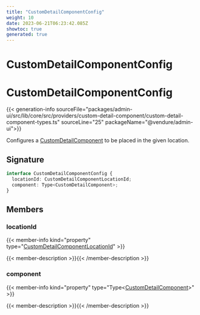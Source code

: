 ```yaml
---
title: "CustomDetailComponentConfig"
weight: 10
date: 2023-06-21T06:23:42.085Z
showtoc: true
generated: true
---
```

<!-- This file was generated from the Vendure source. Do not modify. Instead, re-run the "docs:build" script -->

# CustomDetailComponentConfig
<div class="symbol">


# CustomDetailComponentConfig

{{< generation-info sourceFile="packages/admin-ui/src/lib/core/src/providers/custom-detail-component/custom-detail-component-types.ts" sourceLine="25" packageName="@vendure/admin-ui">}}

Configures a <a href='/admin-ui-api/custom-detail-components/custom-detail-component#customdetailcomponent'>CustomDetailComponent</a> to be placed in the given location.

## Signature

```TypeScript
interface CustomDetailComponentConfig {
  locationId: CustomDetailComponentLocationId;
  component: Type<CustomDetailComponent>;
}
```
## Members

### locationId

{{< member-info kind="property" type="<a href='/admin-ui-api/custom-detail-components/custom-detail-component-location-id#customdetailcomponentlocationid'>CustomDetailComponentLocationId</a>"  >}}

{{< member-description >}}{{< /member-description >}}

### component

{{< member-info kind="property" type="Type&#60;<a href='/admin-ui-api/custom-detail-components/custom-detail-component#customdetailcomponent'>CustomDetailComponent</a>&#62;"  >}}

{{< member-description >}}{{< /member-description >}}


</div>
